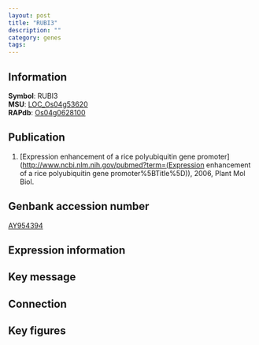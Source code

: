 ```yaml
---
layout: post
title: "RUBI3"
description: ""
category: genes
tags: 
---
```


## Information
__Symbol__: RUBI3  
__MSU__: [LOC_Os04g53620](http://rice.plantbiology.msu.edu/cgi-bin/ORF_infopage.cgi?orf=LOC_Os04g53620)  
__RAPdb__: [Os04g0628100](http://rapdb.dna.affrc.go.jp/viewer/gbrowse_details/irgsp1?name=Os04g0628100)  

## Publication
1. [Expression enhancement of a rice polyubiquitin gene promoter](http://www.ncbi.nlm.nih.gov/pubmed?term=(Expression enhancement of a rice polyubiquitin gene promoter%5BTitle%5D)), 2006, Plant Mol Biol.

## Genbank accession number
[AY954394](http://www.ncbi.nlm.nih.gov/nuccore/AY954394)

## Expression information

## Key message

## Connection

## Key figures


